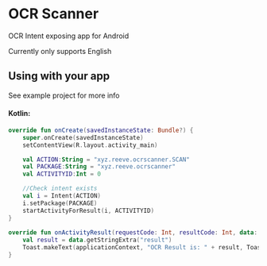 # OCR Scanner
OCR Intent exposing app for Android

Currently only supports English


## Using with your app
See example project for more info
#### Kotlin:
```kotlin
override fun onCreate(savedInstanceState: Bundle?) {
    super.onCreate(savedInstanceState)
    setContentView(R.layout.activity_main)

    val ACTION:String = "xyz.reeve.ocrscanner.SCAN"
    val PACKAGE:String = "xyz.reeve.ocrscanner"
    val ACTIVITYID:Int = 0

    //Check intent exists
    val i = Intent(ACTION)
    i.setPackage(PACKAGE)
    startActivityForResult(i, ACTIVITYID)
}
    
override fun onActivityResult(requestCode: Int, resultCode: Int, data: Intent) {
    val result = data.getStringExtra("result")
    Toast.makeText(applicationContext, "OCR Result is: " + result, Toast.LENGTH_LONG).show()
}
```
